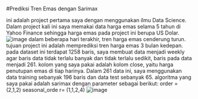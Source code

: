 #Prediksi Tren Emas dengan Sarimax

ini adalah project pertama saya dengan menggunakan ilmu Data Science. Dalam project kali ini saya memakai data harga emas selama 5 tahun di Yahoo Finance sehingga harga emas pada project ini berupa US Dolar.
![image](https://github.com/bai30/project/assets/149948184/7b7f08d1-0a41-4edc-88c3-9011ac5e5351)
dalam beberapa hari terakhir, tren harga emas cenderung turun. tujuan project ini adalah memprediksi tren harga emas 3 bulan kedepan.
pada dataset ini terdapat 1258 baris, saya membuat data menjadi weekly agar baris data tidak terlalu banyak dan tidak terlalu sedikit, baris pada data menjadi 261.
kolom yang saya pakai adalah kolom close, yaitu harga penutupan emas di tiap harinya. Dalam 261 data ini, saya menggunakan data training sebanyak 196 baris dan data test sebanyak 65.
algoritma yang saya pakai adalah sarimax dengan parameter sebagai berikut:
order = (2,1,2)
seasonal_orde r= (1,1,2,4)
![image](https://github.com/bai30/project/assets/149948184/8cbbc6a2-e131-4ab7-9930-74249b052b38)
